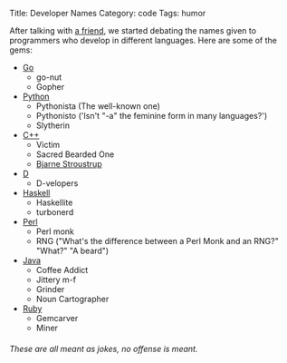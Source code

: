 Title: Developer Names
Category: code
Tags: humor

After talking with [a friend][], we started debating the names given to programmers who develop in different languages. Here are some of the gems:

- [Go](http://golang.org)
	- go-nut
	- Gopher
- [Python](http://python.org)
	- Pythonista (The well-known one)
	- Pythonisto ('Isn't "-a" the feminine form in many languages?')
	- Slytherin
- [C++](http://cplusplus.com)
	- Victim
	- Sacred Bearded One
	- [Bjarne Stroustrup](http://stroustrup.com)
- [D](http://dlang.org)
	- D-velopers
- [Haskell](http://haskell.org)
	- Haskellite
	- turbonerd
- [Perl](http://perl.org)
	- Perl monk
	- RNG ("What's the difference between a Perl Monk and an RNG?" "What?" "A beard")
- [Java](http://www.java.com)
	- Coffee Addict
	- Jittery m-f
	- Grinder
	- Noun Cartographer
- [Ruby](http://www.ruby-lang.org)
	- Gemcarver
	- Miner

###### These are all meant as jokes, no offense is meant.

[a friend]: http://rsb.io "Ryan Scott Brown"
